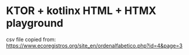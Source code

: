 # KTOR + kotlinx HTML + HTMX playground

csv file copied from: https://www.ecoregistros.org/site_en/ordenalfabetico.php?id=4&page=3
